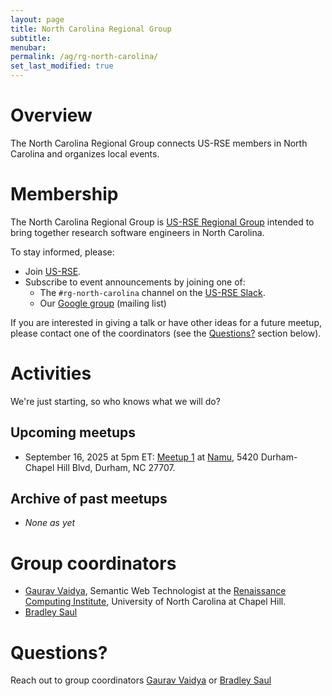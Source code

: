 ```yaml
---
layout: page
title: North Carolina Regional Group
subtitle:
menubar:
permalink: /ag/rg-north-carolina/
set_last_modified: true
---
```


# Overview

The North Carolina Regional Group connects US-RSE members in North Carolina and organizes local events.

# Membership

The North Carolina Regional Group is <a href="{{site.baseurl}}/about/affinity-groups/">US-RSE Regional Group</a>
intended to bring together research software engineers in North Carolina.

To stay informed, please:

* Join [US-RSE](https://us-rse.org/join/).
* Subscribe to event announcements by joining one of:
  * The `#rg-north-carolina` channel on the [US-RSE Slack]({{site.baseurl}}/get-involved/).
  * Our [Google group](https://groups.google.com/a/us-rse.org/g/rg-north-carolina/about) (mailing list)

If you are interested in giving a talk or have other ideas for a future meetup, please contact one of the coordinators (see the [Questions?](#questions) section below).

# Activities

We're just starting, so who knows what we will do?

## Upcoming meetups

- September 16, 2025 at 5pm ET: [Meetup 1]({{site.baseurl}}/events/2025/2025-09-rg-nc-meetup-1/) at [Namu](https://www.yelp.com/biz/namu-durham), 5420 Durham-Chapel Hill Blvd, Durham, NC 27707.

## Archive of past meetups

- _None as yet_

# Group coordinators

- [Gaurav Vaidya](https://www.ggvaidya.com/), Semantic Web Technologist at the [Renaissance Computing Institute](https://renci.org/), University of North Carolina at Chapel Hill.
- [Bradley Saul](https://www.functionalstatistics.com/)

# Questions?

Reach out to group coordinators
[Gaurav Vaidya](mailto:gaurav@ggvaidya.com) or
[Bradley Saul](mailto:bradleysaul@fastmail.com)

